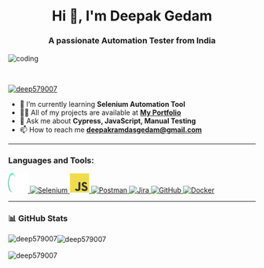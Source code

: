 <h1 align="center">Hi 👋, I'm Deepak Gedam</h1>
<h3 align="center">A passionate Automation Tester from India</h3>

<img align="center" alt="coding" width="100%" height="400px" src="https://r7q6w9z6.rocketcdn.me/career/wp-content/uploads/2020/03/full-stack-development.gif">

<p align="left"> 
  <a href="https://twitter.com/" target="blank">
    <img src="https://img.shields.io/twitter/follow/?logo=twitter&style=for-the-badge" alt="" />
  </a> 
</p>

<p align="left"> 
  <a href="https://github.com/ryo-ma/github-profile-trophy">
    <img src="https://github-profile-trophy.vercel.app/?username=deep579007" alt="deep579007" />
  </a> 
</p>

- 🌱 I’m currently learning **Selenium Automation Tool**  
- 👨‍💻 All of my projects are available at **[My Portfolio](https://deepakgedam.netlify.app/)**  
- 💬 Ask me about **Cypress, JavaScript, Manual Testing**  
- 📫 How to reach me **deepakramdasgedam@gmail.com**  

---

<h3 align="left">Languages and Tools:</h3>

<p align="left">
  <!-- Cypress -->
  <a href="https://www.cypress.io/" target="_blank"> 
    <img src="https://raw.githubusercontent.com/cypress-io/cypress/develop/assets/cypress-logo-dark.png" alt="Cypress" width="40" height="40"/> 
  </a> 
  <!-- Selenium -->
  <a href="https://www.selenium.dev/" target="_blank"> 
    <img src="https://upload.wikimedia.org/wikipedia/commons/d/d5/Selenium_Logo.png" alt="Selenium" width="40" height="40"/> 
  </a> 
  <!-- JavaScript -->
  <a href="https://developer.mozilla.org/en-US/docs/Web/JavaScript" target="_blank"> 
    <img src="https://raw.githubusercontent.com/devicons/devicon/master/icons/javascript/javascript-original.svg" alt="JavaScript" width="40" height="40"/> 
  </a>
  <!-- Postman -->
  <a href="https://www.postman.com/" target="_blank"> 
    <img src="https://www.vectorlogo.zone/logos/getpostman/getpostman-icon.svg" alt="Postman" width="40" height="40"/> 
  </a>  
  <!-- Jira (Fixed Logo) -->
  <a href="https://www.atlassian.com/software/jira" target="_blank"> 
    <img src="https://cdn.worldvectorlogo.com/logos/jira-1.svg" alt="Jira" width="40" height="40"/> 
  </a> 
  <!-- GitHub -->
  <a href="https://github.com/" target="_blank"> 
    <img src="https://www.vectorlogo.zone/logos/github/github-icon.svg" alt="GitHub" width="40" height="40"/> 
  </a> 
  <!-- CI/CD -->
  <a href="https://www.docker.com/" target="_blank"> 
    <img src="https://www.vectorlogo.zone/logos/docker/docker-icon.svg" alt="Docker" width="40" height="40"/> 
  </a> 
</p>

---

### 📊 **GitHub Stats**
<p>
  <img align="left" src="https://github-profile-summary-cards.vercel.app/api/cards/repos-per-language?username=Deep579007&theme=github" alt="deep579007" />
</p>

<p>
  <img align="center" src="https://github-profile-summary-cards.vercel.app/api/cards/stats?username=Deep579007&theme=github" alt="deep579007" />
</p>

<p>
  <img align="center" src="https://github-profile-summary-cards.vercel.app/api/cards/profile-details?username=Deep579007&theme=github" alt="deep579007" />
</p>
